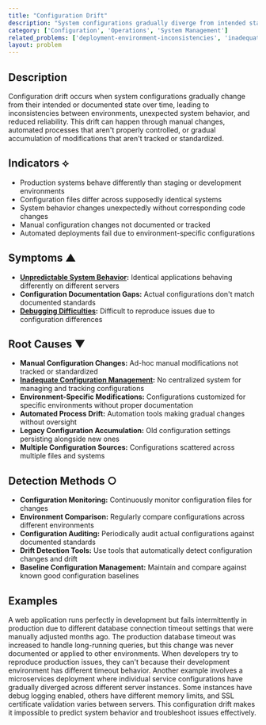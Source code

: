 ```yaml
---
title: "Configuration Drift"
description: "System configurations gradually diverge from intended standards over time, creating inconsistencies and reliability issues."
category: ['Configuration', 'Operations', 'System Management']
related_problems: ['deployment-environment-inconsistencies', 'inadequate-configuration-management', 'unpredictable-system-behavior']
layout: problem
---
```


## Description

Configuration drift occurs when system configurations gradually change from their intended or documented state over time, leading to inconsistencies between environments, unexpected system behavior, and reduced reliability. This drift can happen through manual changes, automated processes that aren't properly controlled, or gradual accumulation of modifications that aren't tracked or standardized.

## Indicators ⟡

- Production systems behave differently than staging or development environments
- Configuration files differ across supposedly identical systems
- System behavior changes unexpectedly without corresponding code changes
- Manual configuration changes not documented or tracked
- Automated deployments fail due to environment-specific configurations

## Symptoms ▲



- **[Unpredictable System Behavior](unpredictable-system-behavior.md):** Identical applications behaving differently on different servers
- **Configuration Documentation Gaps:** Actual configurations don't match documented standards
- **[Debugging Difficulties](debugging-difficulties.md):** Difficult to reproduce issues due to configuration differences

## Root Causes ▼

- **Manual Configuration Changes:** Ad-hoc manual modifications not tracked or standardized
- **[Inadequate Configuration Management](inadequate-configuration-management.md):** No centralized system for managing and tracking configurations
- **Environment-Specific Modifications:** Configurations customized for specific environments without proper documentation
- **Automated Process Drift:** Automation tools making gradual changes without oversight
- **Legacy Configuration Accumulation:** Old configuration settings persisting alongside new ones
- **Multiple Configuration Sources:** Configurations scattered across multiple files and systems

## Detection Methods ○

- **Configuration Monitoring:** Continuously monitor configuration files for changes
- **Environment Comparison:** Regularly compare configurations across different environments
- **Configuration Auditing:** Periodically audit actual configurations against documented standards
- **Drift Detection Tools:** Use tools that automatically detect configuration changes and drift
- **Baseline Configuration Management:** Maintain and compare against known good configuration baselines

## Examples

A web application runs perfectly in development but fails intermittently in production due to different database connection timeout settings that were manually adjusted months ago. The production database timeout was increased to handle long-running queries, but this change was never documented or applied to other environments. When developers try to reproduce production issues, they can't because their development environment has different timeout behavior. Another example involves a microservices deployment where individual service configurations have gradually diverged across different server instances. Some instances have debug logging enabled, others have different memory limits, and SSL certificate validation varies between servers. This configuration drift makes it impossible to predict system behavior and troubleshoot issues effectively.